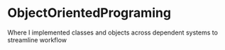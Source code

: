 # ObjectOrientedPrograming
Where I implemented classes and objects across dependent systems to streamline workflow
